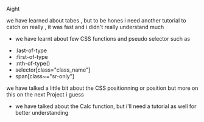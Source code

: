Aight

we have learned about tabes , but to be hones i need another tutorial to catch on really , it was fast and i didn't really understand much

- we have learnt about few CSS functions and pseudo selector such as

* :last-of-type
* :first-of-type
* :nth-of-type()
* selector[class="class_name"]
* span[class~="sr-only"]

we have talked a little bit about the CSS positionning or position
but more on this on the next Project i guess

- we have talked about the Calc function, but i'll need a tutorial as well for better understanding
